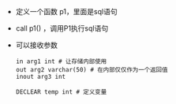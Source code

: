 - 定义一个函数 p1，里面是sql语句

- call p1() ，调用P1执行sql语句

- 可以接收参数

  ```
  in arg1 int # 让存储内部使用
  out arg2 varchar(50) # 在内部仅仅作为一个返回值
  inout arg3 int 
  ```

  ```
  DECLEAR temp int # 定义变量
  ```

  

